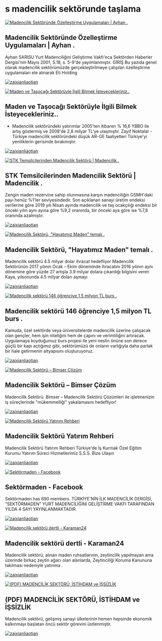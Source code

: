 # s madencilik sektörunde taşlama
<a href="https://mnn.zoosnet.net/LR/Chatpre.aspx?id=MNN94995150&p=https://topgrinding.com/" target="_blank">![Madencilik Sektöründe Özelleştirme Uygulamaları | Ayhan .](https://github.com/technlg/images/blob/main/50.jpg)</a>
## Madencilik Sektöründe Özelleştirme Uygulamaları | Ayhan .
Ayhan SARISU Yurt Madenciliğini Geliştirme Vakfı'nca Sektörden Haberler Dergisi'nin Mayıs 2001, S.18, s. 5-9'de yayımlanmıştır. GİRİŞ Bu yazıda genel olarak madencilik sektörümüzde gerçekleştirilmeye çalışılan özelleştirme uygulamaları ele alınarak Eti Holding 
<a href="https://mnn.zoosnet.net/LR/Chatpre.aspx?id=MNN94995150&p=https://topgrinding.com/" target="_blank"><img src="https://github.com/technlg/images/raw/main/chat11.jpg" alt="zaixianliaotian"/></a><a href="//whatsapp.shibangsoft.com/WhatsApp.php" ><img src="https://github.com/technlg/images/raw/main/chat11.png" alt=""></a>
<a href="https://mnn.zoosnet.net/LR/Chatpre.aspx?id=MNN94995150&p=https://topgrinding.com/" target="_blank">![Maden ve Taşocağı Sektörüyle İlgili Bilmek İsteyecekleriniz..](https://github.com/technlg/images/blob/main/58.jpg)</a>
## Maden ve Taşocağı Sektörüyle İlgili Bilmek İsteyecekleriniz..
- Madencilik sektöründeki yatırımlar 2005'ten itibaren % 16,6 YBBO ile artış göstermiş ve 2008'de 2,8 milyar TL'ye ulaşmıştır. Zayıf Noktalar -Türkiye madencilik sektöründeki düşük AR-GE faaliyetleri Türkiye'yi yeniliklerin gerisinde bırakmıştır.
<a href="https://mnn.zoosnet.net/LR/Chatpre.aspx?id=MNN94995150&p=https://topgrinding.com/" target="_blank"><img src="https://github.com/technlg/images/raw/main/chat11.jpg" alt="zaixianliaotian"/></a><a href="//whatsapp.shibangsoft.com/WhatsApp.php" ><img src="https://github.com/technlg/images/raw/main/chat11.png" alt=""></a>
<a href="https://mnn.zoosnet.net/LR/Chatpre.aspx?id=MNN94995150&p=https://topgrinding.com/" target="_blank">![STK Temsilcilerinden Madencilik Sektörü | Madencilik .](https://github.com/technlg/images/blob/main/15.jpg)</a>
## STK Temsilcilerinden Madencilik Sektörü | Madencilik .
Zengin maden rezervine sahip olunmasına karşın madenciliğin GSMH'daki payı henüz %1'ler seviyesindedir. Son açıklanan sanayi üretim endeksi verilerine göre 2019 yılı Nisan ayında madencilik ve taş ocakçılığı endeksi bir önceki yılın aynı ayına göre %9,2 oranında, bir önceki aya göre ise %7,8 oranında azalmıştır.
<a href="https://mnn.zoosnet.net/LR/Chatpre.aspx?id=MNN94995150&p=https://topgrinding.com/" target="_blank"><img src="https://github.com/technlg/images/raw/main/chat11.jpg" alt="zaixianliaotian"/></a><a href="//whatsapp.shibangsoft.com/WhatsApp.php" ><img src="https://github.com/technlg/images/raw/main/chat11.png" alt=""></a>
<a href="https://mnn.zoosnet.net/LR/Chatpre.aspx?id=MNN94995150&p=https://topgrinding.com/" target="_blank">![Madencilik Sektörü, "Hayatımız Maden" temalı .](https://github.com/technlg/images/blob/main/36.jpg)</a>
## Madencilik Sektörü, "Hayatımız Maden" temalı .
Madencilik sektörü 4.5 milyar dolar ihracat hedefliyor Madencilik Sektörünün 2017 yılının Ocak – Ekim döneminde ihracatını 2016 yılının aynı dönemine göre yüzde 27 artışla 3.9 milyar dolara çıkardığı bilgisini veren Kaya, yılsonunda 4.5 milyar doları aşmayı
<a href="https://mnn.zoosnet.net/LR/Chatpre.aspx?id=MNN94995150&p=https://topgrinding.com/" target="_blank"><img src="https://github.com/technlg/images/raw/main/chat11.jpg" alt="zaixianliaotian"/></a><a href="//whatsapp.shibangsoft.com/WhatsApp.php" ><img src="https://github.com/technlg/images/raw/main/chat11.png" alt=""></a>
<a href="https://mnn.zoosnet.net/LR/Chatpre.aspx?id=MNN94995150&p=https://topgrinding.com/" target="_blank">![Madencilik sektörü 146 öğrenciye 1,5 milyon TL burs .](https://github.com/technlg/images/blob/main/54.jpg)</a>
## Madencilik sektörü 146 öğrenciye 1,5 milyon TL burs .
Kamuda, özel sektörde veya üniversitelerde madencilik üzerine çalışacak olan gençler, hem işin niteliğini hem de çapını ve verimliliğini artıracak. Uygulamaya koyduğumuz burs projesi ile yeni neslin önüne son derece güçlü bir kapı açtığımız gibi, sektörümüzü de onların varlığıyla daha parlak bir hale getirmenin altyapısını oluşturuyoruz.
<a href="https://mnn.zoosnet.net/LR/Chatpre.aspx?id=MNN94995150&p=https://topgrinding.com/" target="_blank"><img src="https://github.com/technlg/images/raw/main/chat11.jpg" alt="zaixianliaotian"/></a><a href="//whatsapp.shibangsoft.com/WhatsApp.php" ><img src="https://github.com/technlg/images/raw/main/chat11.png" alt=""></a>
<a href="https://mnn.zoosnet.net/LR/Chatpre.aspx?id=MNN94995150&p=https://topgrinding.com/" target="_blank">![Madencilik Sektörü – Bimser Çözüm](https://github.com/technlg/images/blob/main/21.jpg)</a>
## Madencilik Sektörü – Bimser Çözüm
Madencilik Sektörü. Bimser – Madencilik Sektörü Çözümleri ile işletmenizin iş süreçlerinde "mükemmelliği" yakalamasını hedefliyor!
<a href="https://mnn.zoosnet.net/LR/Chatpre.aspx?id=MNN94995150&p=https://topgrinding.com/" target="_blank"><img src="https://github.com/technlg/images/raw/main/chat11.jpg" alt="zaixianliaotian"/></a><a href="//whatsapp.shibangsoft.com/WhatsApp.php" ><img src="https://github.com/technlg/images/raw/main/chat11.png" alt=""></a>
<a href="https://mnn.zoosnet.net/LR/Chatpre.aspx?id=MNN94995150&p=https://topgrinding.com/" target="_blank">![Madencilik Sektörü Yatırım Rehberi](https://github.com/technlg/images/blob/main/58.jpg)</a>
## Madencilik Sektörü Yatırım Rehberi
Madencilik Sektörü Yatırım Rehberi Türkiye'de İş Kurmak Özel Eğitim Kurumu Yatırım Süreci Hizmetlerimiz S.S.S. Bize Ulaşın
<a href="https://mnn.zoosnet.net/LR/Chatpre.aspx?id=MNN94995150&p=https://topgrinding.com/" target="_blank"><img src="https://github.com/technlg/images/raw/main/chat11.jpg" alt="zaixianliaotian"/></a><a href="//whatsapp.shibangsoft.com/WhatsApp.php" ><img src="https://github.com/technlg/images/raw/main/chat11.png" alt=""></a>
<a href="https://mnn.zoosnet.net/LR/Chatpre.aspx?id=MNN94995150&p=https://topgrinding.com/" target="_blank">![Sektörmaden - Facebook](https://github.com/technlg/images/blob/main/51.jpg)</a>
## Sektörmaden - Facebook
Sektörmaden has 690 members. TÜRKİYE'NİN İLK MADENCİLİK DERGİSİ, "SEKTÖRMADEN" YURT MADENCİLİĞİNİ GELİŞTİRME VAKFI TARAFINDAN YILDA 4 SAYI YAYINLANMAKTADIR.
<a href="https://mnn.zoosnet.net/LR/Chatpre.aspx?id=MNN94995150&p=https://topgrinding.com/" target="_blank"><img src="https://github.com/technlg/images/raw/main/chat11.jpg" alt="zaixianliaotian"/></a><a href="//whatsapp.shibangsoft.com/WhatsApp.php" ><img src="https://github.com/technlg/images/raw/main/chat11.png" alt=""></a>
<a href="https://mnn.zoosnet.net/LR/Chatpre.aspx?id=MNN94995150&p=https://topgrinding.com/" target="_blank">![Madencilik sektörü dertli - Karaman24](https://github.com/technlg/images/blob/main/1.jpg)</a>
## Madencilik sektörü dertli - Karaman24
Madencilik sektörü, alınan maden ruhsatlarının, zeytincilik yapılmayan ama üzerinde birkaç zeytin ağacı olan alanlarda, Zeytinciliği Koruma Kanununa takılması nedeniyle yatırıma .
<a href="https://mnn.zoosnet.net/LR/Chatpre.aspx?id=MNN94995150&p=https://topgrinding.com/" target="_blank"><img src="https://github.com/technlg/images/raw/main/chat11.jpg" alt="zaixianliaotian"/></a><a href="//whatsapp.shibangsoft.com/WhatsApp.php" ><img src="https://github.com/technlg/images/raw/main/chat11.png" alt=""></a>
<a href="https://mnn.zoosnet.net/LR/Chatpre.aspx?id=MNN94995150&p=https://topgrinding.com/" target="_blank">![(PDF) MADENCİLİK SEKTÖRÜ, İSTİHDAM ve İŞSİZLİK](https://github.com/technlg/images/blob/main/31.jpg)</a>
## (PDF) MADENCİLİK SEKTÖRÜ, İSTİHDAM ve İŞSİZLİK
Madencilik sektörü, gelişmiş sanayi ülkelerinin hemen hepsinde ekonomik kalkınmayı başlatan öncü sektör görevini üstlenmiştir.
<a href="https://mnn.zoosnet.net/LR/Chatpre.aspx?id=MNN94995150&p=https://topgrinding.com/" target="_blank"><img src="https://github.com/technlg/images/raw/main/chat11.jpg" alt="zaixianliaotian"/></a><a href="//whatsapp.shibangsoft.com/WhatsApp.php" ><img src="https://github.com/technlg/images/raw/main/chat11.png" alt=""></a>
